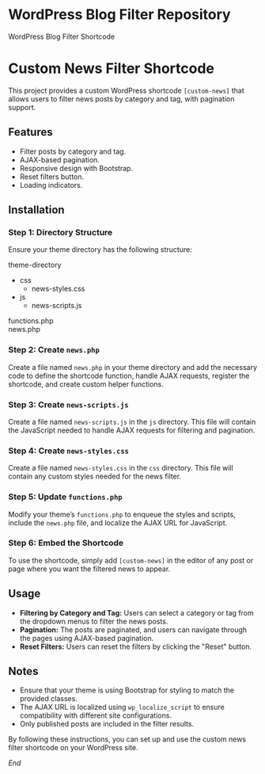 # WordPress Blog Filter Repository
 WordPress Blog Filter Shortcode

# Custom News Filter Shortcode

This project provides a custom WordPress shortcode `[custom-news]` that allows users to filter news posts by category and tag, with pagination support.

## Features

- Filter posts by category and tag.
- AJAX-based pagination.
- Responsive design with Bootstrap.
- Reset filters button.
- Loading indicators.

## Installation

### Step 1: Directory Structure

Ensure your theme directory has the following structure:

theme-directory  
  * css  
    * news-styles.css  
  * js  
    * news-scripts.js  

functions.php  
news.php  


### Step 2: Create `news.php`

Create a file named `news.php` in your theme directory and add the necessary code to define the shortcode function, handle AJAX requests, register the shortcode, and create custom helper functions.

### Step 3: Create `news-scripts.js`

Create a file named `news-scripts.js` in the `js` directory. This file will contain the JavaScript needed to handle AJAX requests for filtering and pagination.

### Step 4: Create `news-styles.css`

Create a file named `news-styles.css` in the `css` directory. This file will contain any custom styles needed for the news filter.

### Step 5: Update `functions.php`

Modify your theme’s `functions.php` to enqueue the styles and scripts, include the `news.php` file, and localize the AJAX URL for JavaScript.

### Step 6: Embed the Shortcode

To use the shortcode, simply add `[custom-news]` in the editor of any post or page where you want the filtered news to appear.

## Usage

- **Filtering by Category and Tag:** Users can select a category or tag from the dropdown menus to filter the news posts.
- **Pagination:** The posts are paginated, and users can navigate through the pages using AJAX-based pagination.
- **Reset Filters:** Users can reset the filters by clicking the "Reset" button.

## Notes

- Ensure that your theme is using Bootstrap for styling to match the provided classes.
- The AJAX URL is localized using `wp_localize_script` to ensure compatibility with different site configurations.
- Only published posts are included in the filter results.

By following these instructions, you can set up and use the custom news filter shortcode on your WordPress site.

*End*